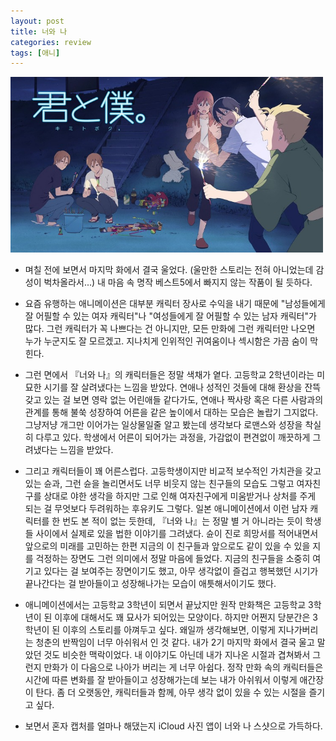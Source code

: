 ```yaml
---
layout: post
title: 너와 나
categories: review
tags: [애니]
---
```


<img src="/thumbnails/180429/너와나.jpg" width=500 />

- 며칠 전에 보면서 마지막 화에서 결국 울었다. (울만한 스토리는 전혀 아니었는데 감성이 벅차올라서...)
내 마음 속 명작 베스트5에서 빠지지 않는 작품이 될 듯하다.

- 요즘 유행하는 애니메이션은 대부분 캐릭터 장사로 수익을 내기 때문에 "남성들에게 잘 어필할 수 있는 여자 캐릭터"나 "여성들에게 잘 어필할 수 있는 남자 캐릭터"가 많다. 그런 캐릭터가 꼭 나쁘다는 건 아니지만, 모든 만화에 그런 캐릭터만 나오면 누가 누군지도 잘 모르겠고. 지나치게 인위적인 귀여움이나 섹시함은 가끔 숨이 막힌다.

- 그런 면에서 『너와 나』의 캐릭터들은 정말 색채가 옅다. 고등학교 2학년이라는 미묘한 시기를 잘 살려냈다는 느낌을 받았다. 연애나 성적인 것들에 대해 환상을 잔뜩 갖고 있는 걸 보면 영락 없는 어린애들 같다가도, 연애나 짝사랑 혹은 다른 사람과의 관계를 통해 불쑥 성장하여 어른을 같은 높이에서 대하는 모습은 놀랍기 그지없다. 그냥저냥 개그만 이어가는 일상물일줄 알고 봤는데 생각보다 로맨스와 성장을 착실히 다루고 있다. 학생에서 어른이 되어가는 과정을, 가감없이 편견없이 깨끗하게 그려냈다는 느낌을 받았다.

- 그리고 캐릭터들이 꽤 어른스럽다. 고등학생이지만 비교적 보수적인 가치관을 갖고 있는 슌과, 그런 슌을 놀리면서도 너무 비웃지 않는 친구들의 모습도 그렇고 여자친구를 상대로 야한 생각을 하지만 그로 인해 여자친구에게 미움받거나 상처를 주게 되는 걸 무엇보다 두려워하는 후유키도 그렇다. 일본 애니메이션에서 이런 남자 캐릭터를 한 번도 본 적이 없는 듯한데, 『너와 나』는 정말 별 거 아니라는 듯이 학생들 사이에서 실제로 있을 법한 이야기를 그려냈다. 슌이 진로 희망서를 적어내면서 앞으로의 미래를 고민하는 한편 지금의 이 친구들과 앞으로도 같이 있을 수 있을 지를 걱정하는 장면도 그런 의미에서 정말 마음에 들었다. 지금의 친구들을 소중히 여기고 있다는 걸 보여주는 장면이기도 했고, 아무 생각없이 즐겁고 행복했던 시기가 끝나간다는 걸 받아들이고 성장해나가는 모습이 애틋해서이기도 했다.

- 애니메이션에서는 고등학교 3학년이 되면서 끝났지만 원작 만화책은 고등학교 3학년이 된 이후에 대해서도 꽤 묘사가 되어있는 모양이다. 하지만 어쩐지 당분간은 3학년이 된 이후의 스토리를 아껴두고 싶다. 왜일까 생각해보면, 이렇게 지나가버리는 청춘의 반짝임이 너무 아쉬워서 인 것 같다. 내가 2기 마지막 화에서 결국 울고 말았던 것도 비슷한 맥락이었다. 내 이야기도 아닌데 내가 지나온 시절과 겹쳐봐서 그런지 만화가 이 다음으로 나아가 버리는 게 너무 아쉽다. 정작 만화 속의 캐릭터들은 시간에 따른 변화를 잘 받아들이고 성장해가는데 보는 내가 아쉬워서 이렇게 애간장이 탄다. 좀 더 오랫동안, 캐릭터들과 함께, 아무 생각 없이 있을 수 있는 시절을 즐기고 싶다.

- 보면서 혼자 캡처를 얼마나 해댔는지 iCloud 사진 앱이 너와 나 스샷으로 가득하다.
